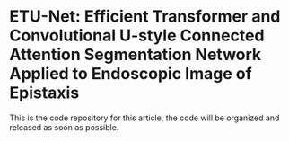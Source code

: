 # ETU-Net: Efficient Transformer and Convolutional U-style Connected Attention Segmentation Network Applied to Endoscopic Image of Epistaxis
This is the code repository for this article, the code will be organized and released as soon as possible.
